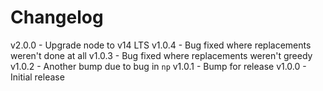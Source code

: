 
# Changelog

v2.0.0 - Upgrade node to v14 LTS
v1.0.4 - Bug fixed where replacements weren't done at all
v1.0.3 - Bug fixed where replacements weren't greedy
v1.0.2 - Another bump due to bug in `np`
v1.0.1 - Bump for release
v1.0.0 - Initial release
